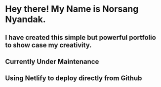 # Hey there! My Name is Norsang Nyandak.
## I have created this simple but powerful portfolio to show case my creativity. 
## Currently Under Maintenance

## Using Netlify to deploy directly from Github

